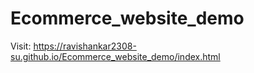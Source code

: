 # Ecommerce_website_demo
Visit: https://ravishankar2308-su.github.io/Ecommerce_website_demo/index.html
